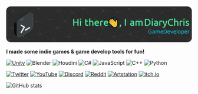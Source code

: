 

![Header](./github-header-image.png)

<!-- 
### Hi there 👋, my name is DiaryChris
#### I am a Game Developer -->

**I made some indie games & game develop tools for fun!**


[![Unity](https://img.shields.io/badge/Unity-100000?style=for-the-badge&logo=unity&logoColor=white)](https://assetstore.unity.com/packages/slug/195038) ![Blender](https://img.shields.io/badge/blender-%23F5792A.svg?style=for-the-badge&logo=blender&logoColor=white) ![Houdini](https://img.shields.io/badge/houdini-%23FF4713.svg?&style=for-the-badge&logo=houdini&logoColor=white) ![C#](https://img.shields.io/badge/c%23-%23239120.svg?style=for-the-badge&logo=c-sharp&logoColor=white) ![JavaScript](https://img.shields.io/badge/javascript-%23323330.svg?style=for-the-badge&logo=javascript&logoColor=%23F7DF1E) ![C++](https://img.shields.io/badge/c++-%2300599C.svg?style=for-the-badge&logo=c%2B%2B&logoColor=white) ![Python](https://img.shields.io/badge/python-3670A0?style=for-the-badge&logo=python&logoColor=ffdd54)


[![Twitter](https://img.shields.io/badge/Twitter-%231DA1F2.svg?logo=Twitter&logoColor=white)](https://twitter.com/diarychris_cn) [![YouTube](https://img.shields.io/badge/YouTube-%23FF0000.svg?logo=YouTube&logoColor=white)](https://youtube.com/channel/UCmP5GrjZ_vvs2JdYj7eSpVg) [![Discord](https://img.shields.io/badge/Discord-%237289DA.svg?logo=discord&logoColor=white)](https://discord.gg/cNYGuMt) [![Reddit](https://img.shields.io/badge/Reddit-%23FF4500.svg?logo=Reddit&logoColor=white)](https://reddit.com/user/diarychris) [![Artstation](https://img.shields.io/badge/artstation-%2313AFF0.svg?&logo=artstation&logoColor=white)](https://www.artstation.com/diarychris) [![itch.io](https://img.shields.io/badge/itch.io-%23FA5C5C.svg?&logo=itch.io&logoColor=white)](https://diary.itch.io/)


![GitHub stats](https://github-readme-stats.vercel.app/api?username=DiaryChris&show_icons=true&count_private=true&include_all_commits=true)  


<!--[![Top Langs](https://github-readme-stats.vercel.app/api/top-langs/?username=DiaryChris&hide_border=true&layout=compact)](https://github.com/anuraghazra/github-readme-stats)-->

<!--
**DiaryChris/DiaryChris** is a ✨ _special_ ✨ repository because its `README.md` (this file) appears on your GitHub profile.

Here are some ideas to get you started:

- 🔭 I’m currently working on ...
- 🌱 I’m currently learning ...
- 👯 I’m looking to collaborate on ...
- 🤔 I’m looking for help with ...
- 💬 Ask me about ...
- 📫 How to reach me: ...
- 😄 Pronouns: ...
- ⚡ Fun fact: ...
-->


